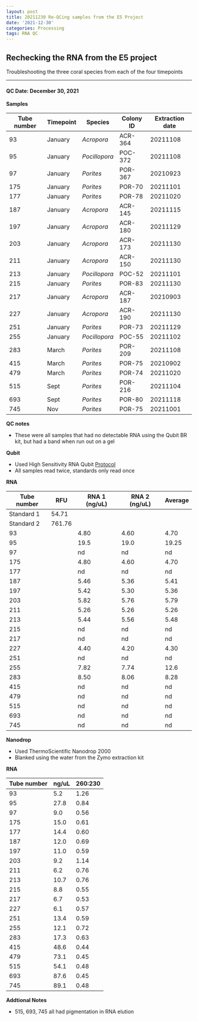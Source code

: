 ```yaml
---
layout: post
title: 20211230 Re-QCing samples from the E5 Project
date: '2021-12-30'
categories: Processing
tags: RNA QC
---
```


## Rechecking the RNA from the E5 project

Troubleshooting the three coral species from each of the four timepoints

---

#### QC Date: December 30, 2021 

**Samples**

| Tube number 	| Timepoint	   	| Species	    | Colony ID 	| Extraction date | 
|-------------	|------------	|-------------	|-------------	|-------------	  |
| 93		 	| January	 	| *Acropora*	| ACR-364      	| 20211108   	  | 
| 95			| January	 	| *Pocillopora*	| POC-372	    | 20211108		  | 
| 97		 	| January	  	| *Porites*		| POR-367     	| 20210923  	  | 
| 175		 	| January		| *Porites* 	| POR-70      	| 20211101   	  | 
| 177			| January 		| *Porites*		| POR-78	    | 20211020		  | 
| 187		 	| January	  	| *Acropora*	| ACR-145     	| 20211115  	  | 
| 197		 	| January		| *Acropora*  	| ACR-180      	| 20211129    	  | 
| 203			| January	 	| *Acropora*	| ACR-173	    | 20211130		  | 
| 211		 	| January		| *Acropora*	| ACR-150     	| 20211130  	  | 
| 213		 	| January	 	| *Pocillopora* | POC-52     	| 20211101   	  | 
| 215			| January	 	| *Porites*		| POR-83	    | 20211130		  | 
| 217		 	| January	  	| *Acropora* 	| ACR-187     	| 20210903  	  | 
| 227		 	| January	 	| *Acropora*	| ACR-190      	| 20211130   	  | 
| 251			| January	 	| *Porites*		| POR-73	    | 20211129		  | 
| 255		 	| January	  	| *Pocillopora*	| POC-55     	| 20211102  	  | 
| 283		 	| March		 	| *Porites* 	| POR-209      	| 20211108   	  | 
| 415			| March 		| *Porites*		| POR-75	    | 20210902		  | 
| 479		 	| March	  		| *Porites*		| POR-74     	| 20211020  	  | 
| 515		 	| Sept		 	| *Porites*  	| POR-216      	| 20211104   	  | 
| 693			| Sept	 		| *Porites*		| POR-80	    | 20211118		  | 
| 745		 	| Nov		  	| *Porites*		| POR-75     	| 20211001  	  | 


**QC notes**
 - These were all samples that had no detectable RNA using the Qubit BR kit, but had a band when run out on a gel


**Qubit**
 - Used High Sensitivity RNA Qubit [Protocol](https://meschedl.github.io/MESPutnam_Open_Lab_Notebook/Qubit-Protocol/)
 - All samples read twice, standards only read once


**RNA**


| Tube number 	| RFU		   	| RNA 1 (ng/uL) | RNA 2 (ng/uL) | Average     	|
|-------------	|------------	|-------------	|-------------	|-------------	|
| Standard 1  	| 54.71		 	| 		      	| 		      	|	         	|
| Standard 2 	| 761.76	 	| 		    	| 		    	| 	        	|
| 93		 	|		     	| 4.80	     	| 4.60	     	| 4.70        	|
| 95		 	| 			   	| 19.5        	| 19.0         	| 19.25         |
| 97		  	|		     	| nd        	| nd        	| nd        	|
| 175		 	| 			   	| 4.80        	| 4.60         	| 4.70       	|
| 177		  	|		     	| nd        	| nd         	| nd        	|
| 187		 	| 			   	| 5.46        	| 5.36        	| 5.41         	|
| 197		  	|		     	| 5.42        	| 5.30         	| 5.36        	|
| 203		 	| 			   	| 5.82        	| 5.76         	| 5.79        	|
| 211		  	|		     	| 5.26        	| 5.26        	| 5.26         	|
| 213		 	| 			   	| 5.44        	| 5.56         	| 5.48        	|
| 215		  	|		     	| nd        	| nd         	| nd        	|
| 217		 	| 			   	| nd        	| nd         	| nd        	|
| 227		 	|		     	| 4.40	     	| 4.20	     	| 4.30        	|
| 251		 	| 			   	| nd        	| nd         	| nd         	|
| 255		  	|		     	| 7.82        	| 7.74        	| 12.6        	|
| 283		 	| 			   	| 8.50        	| 8.06         	| 8.28       	|
| 415		  	|		     	| nd        	| nd         	| nd        	|
| 479		 	| 			   	| nd        	| nd        	| nd         	|
| 515		  	|		     	| nd        	| nd         	| nd        	|
| 693		 	| 			   	| nd        	| nd         	| nd        	|
| 745		  	|		     	| nd        	| nd        	| nd         	|

**Nanodrop**
 - Used ThermoScientific Nanodrop 2000
 - Blanked using the water from the Zymo extraction kit

**RNA**

| Tube number 	| ng/uL		   	| 260:230       |
|-------------	|-------------	|-------------	|
| 93		 	| 5.2		    | 1.26	     	| 
| 95		 	| 27.8		 	| 0.84        	| 
| 97		  	| 9.0		    | 0.56        	| 
| 175		 	| 15.0		   	| 0.61        	| 
| 177		  	| 14.4	     	| 0.60        	| 
| 187		 	| 12.0		   	| 0.69        	| 
| 197		  	| 11.0	     	| 0.59        	| 
| 203		 	| 9.2		   	| 1.14        	| 
| 211		  	| 6.2	     	| 0.76        	| 
| 213		 	| 10.7		   	| 0.76        	| 
| 215		  	| 8.8	     	| 0.55        	| 
| 217		 	| 6.7		   	| 0.53        	| 
| 227		 	| 6.1	     	| 0.57	     	| 
| 251		 	| 13.4		   	| 0.59        	| 
| 255		  	| 12.1	     	| 0.72        	| 
| 283		 	| 17.3		   	| 0.63        	| 
| 415		  	| 48.6	     	| 0.44        	| 
| 479		 	| 73.1		   	| 0.45        	| 
| 515		  	| 54.1	     	| 0.48        	| 
| 693		 	| 87.6		   	| 0.45        	| 
| 745		  	| 89.1	     	| 0.48        	| 



 **Addtional Notes**
  - 515, 693, 745 all had pigmentation in RNA elution

